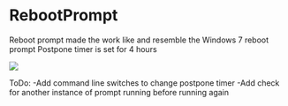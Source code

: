 # RebootPrompt
Reboot prompt made the work like and resemble the Windows 7 reboot prompt
Postpone timer is set for 4 hours

<img src=https://imgur.com/lquTTyR>

ToDo:
-Add command line switches to change postpone timer
-Add check for another instance of prompt running before running again
